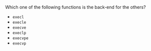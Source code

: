 Which one of the following functions is the back-end for the others?
* ``execl``
* ``execle``
* ``execve``
* ``execlp``
* ``execvpe``
* ``execvp``
